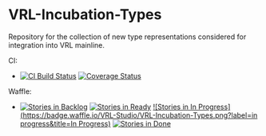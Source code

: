 # VRL-Incubation-Types
Repository for the collection of new type representations considered for integration into VRL mainline.

CI:
* [![CI Build Status](https://travis-ci.org/VRL-Studio/VRL-Incubation-Types.svg?branch=master)](https://travis-ci.org/VRL-Studio/VRL-Incubation-Types)
[![Coverage Status](https://coveralls.io/repos/VRL-Studio/VRL-Incubation-Types/badge.svg?branch=master)](https://coveralls.io/r/VRL-Studio/VRL-Incubation-Types?branch=master)

Waffle:
* [![Stories in Backlog](https://badge.waffle.io/VRL-Studio/VRL-Incubation-Types.png?label=backlog&title=Backlog)](http://waffle.io/VRL-Studio/VRL-Incubation-Types)
[![Stories in Ready](https://badge.waffle.io/VRL-Studio/VRL-Incubation-Types.png?label=ready&title=Ready)](http://waffle.io/VRL-Studio/VRL-Incubation-Types)
[![Stories in In Progress](https://badge.waffle.io/VRL-Studio/VRL-Incubation-Types.png?label=in progress&title=In Progress)](http://waffle.io/VRL-Studio/VRL-Incubation-Types)
[![Stories in Done](https://badge.waffle.io/VRL-Studio/VRL-Incubation-Types.png?label=done&title=Done)](http://waffle.io/VRL-Studio/VRL-Incubation-Types)
